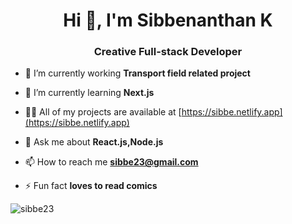 <h1 align="center">Hi 👋, I'm Sibbenanthan K</h1>
<h3 align="center">Creative Full-stack Developer</h3>


- 🔭 I’m currently working **Transport field related project**

- 🌱 I’m currently learning **Next.js**

- 👨‍💻 All of my projects are available at [https://sibbe.netlify.app](https://sibbe.netlify.app)

- 💬 Ask me about **React.js,Node.js**

- 📫 How to reach me **sibbe23@gmail.com**

- ⚡ Fun fact **loves to read comics**

<p><img align="center" src="https://github-readme-stats.vercel.app/api/top-langs?username=sibbe23&show_icons=true&locale=en&layout=compact" alt="sibbe23" /></p>


